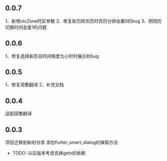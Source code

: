 ## 0.0.7
1、新增utcZone时区参数
2、修复新历转农历时农历分钟会置0的bug
3、阴阳历切换时间会差1的问题

## 0.0.6
1、修复选择新历且时间精度为小时时展示的bug

## 0.0.5
1、修复简繁翻译
2、补充文档

## 0.0.4
适配简繁翻译

## 0.0.3
项目迁移到新的仓库
添加flutter_smart_dialog的弹窗方法
* TODO: 以后版本考虑去掉getx的依赖
